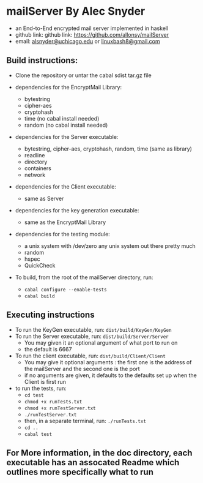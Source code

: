 # mailServer By Alec Snyder
* an End-to-End encrypted mail server implemented in haskell
* github link: github link: https://github.com/allonsy/mailServer
* email: alsnyder@uchicago.edu or linuxbash8@gmail.com

## Build instructions:
* Clone the repository or untar the cabal sdist tar.gz file
* dependencies for the EncryptMail Library:
  * bytestring
  * cipher-aes
  * cryptohash
  * time (no cabal install needed)
  * random (no cabal install needed)
* dependencies for the Server executable:
  * bytestring, cipher-aes, cryptohash, random, time (same as library)
  * readline
  * directory
  * containers
  * network
* dependencies for the Client executable:
  * same as Server
* dependencies for the key generation executable:
  * same as the EncryptMail Library
* dependencies for the testing module:
  * a unix system with /dev/zero any unix system out there pretty much
  * random
  * hspec
  * QuickCheck

* To build, from the root of the mailServer directory, run:
  * `cabal configure --enable-tests`
  * `cabal build`


## Executing instructions
* To run the KeyGen executable, run: `dist/build/KeyGen/KeyGen`
* To run the Server executable, run: `dist/build/Server/Server`
  * You may given it an optional argument of what port to run on
  * the default is 6667
* To run the client executable, run: `dist/build/Client/Client`
  * You may give it optional arguments : the first one is the address of the mailServer and the second one is the port
  * if no arguments are given, it defaults to the defaults set up when the Client is first run
* to run the tests, run:
  * `cd test`
  * `chmod +x runTests.txt`
  * `chmod +x runTestServer.txt`
  * `./runTestServer.txt`
  * then, in a separate terminal, run: `./runTests.txt`
  * `cd ..`
  * `cabal test`

## For More information, in the doc directory, each executable has an assocated Readme which outlines more specifically what to run
